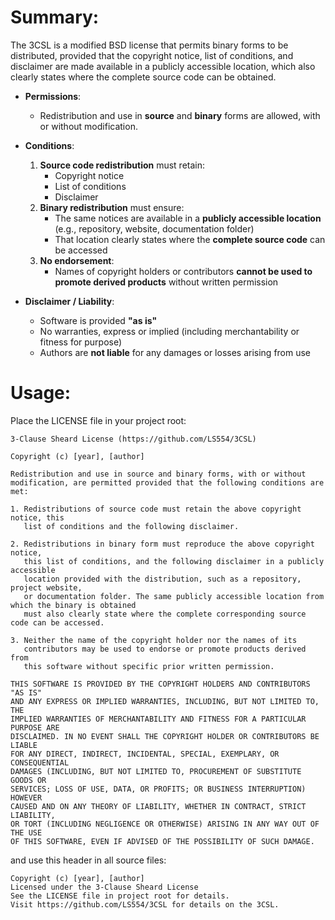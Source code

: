 # Summary:

The 3CSL is a modified BSD license that permits binary forms to be distributed, provided that the copyright notice, list of conditions, and disclaimer are made available in a publicly accessible location, which also clearly states where the complete source code can be obtained.

- **Permissions**:  
  - Redistribution and use in **source** and **binary** forms are allowed, with or without modification.

- **Conditions**:  
  1. **Source code redistribution** must retain:  
     - Copyright notice  
     - List of conditions  
     - Disclaimer  
  2. **Binary redistribution** must ensure:  
     - The same notices are available in a **publicly accessible location** (e.g., repository, website, documentation folder)  
     - That location clearly states where the **complete source code** can be accessed  
  3. **No endorsement**:  
     - Names of copyright holders or contributors **cannot be used to promote derived products** without written permission  

- **Disclaimer / Liability**:  
  - Software is provided **"as is"**  
  - No warranties, express or implied (including merchantability or fitness for purpose)  
  - Authors are **not liable** for any damages or losses arising from use



# Usage:

Place the LICENSE file in your project root:
```
3-Clause Sheard License (https://github.com/LS554/3CSL)

Copyright (c) [year], [author]

Redistribution and use in source and binary forms, with or without
modification, are permitted provided that the following conditions are met:

1. Redistributions of source code must retain the above copyright notice, this
   list of conditions and the following disclaimer.

2. Redistributions in binary form must reproduce the above copyright notice,
   this list of conditions, and the following disclaimer in a publicly accessible
   location provided with the distribution, such as a repository, project website,
   or documentation folder. The same publicly accessible location from which the binary is obtained
   must also clearly state where the complete corresponding source code can be accessed.

3. Neither the name of the copyright holder nor the names of its
   contributors may be used to endorse or promote products derived from
   this software without specific prior written permission.

THIS SOFTWARE IS PROVIDED BY THE COPYRIGHT HOLDERS AND CONTRIBUTORS "AS IS"
AND ANY EXPRESS OR IMPLIED WARRANTIES, INCLUDING, BUT NOT LIMITED TO, THE
IMPLIED WARRANTIES OF MERCHANTABILITY AND FITNESS FOR A PARTICULAR PURPOSE ARE
DISCLAIMED. IN NO EVENT SHALL THE COPYRIGHT HOLDER OR CONTRIBUTORS BE LIABLE
FOR ANY DIRECT, INDIRECT, INCIDENTAL, SPECIAL, EXEMPLARY, OR CONSEQUENTIAL
DAMAGES (INCLUDING, BUT NOT LIMITED TO, PROCUREMENT OF SUBSTITUTE GOODS OR
SERVICES; LOSS OF USE, DATA, OR PROFITS; OR BUSINESS INTERRUPTION) HOWEVER
CAUSED AND ON ANY THEORY OF LIABILITY, WHETHER IN CONTRACT, STRICT LIABILITY,
OR TORT (INCLUDING NEGLIGENCE OR OTHERWISE) ARISING IN ANY WAY OUT OF THE USE
OF THIS SOFTWARE, EVEN IF ADVISED OF THE POSSIBILITY OF SUCH DAMAGE.
```
and use this header in all source files:
```
Copyright (c) [year], [author]
Licensed under the 3-Clause Sheard License
See the LICENSE file in project root for details.
Visit https://github.com/LS554/3CSL for details on the 3CSL.
```
